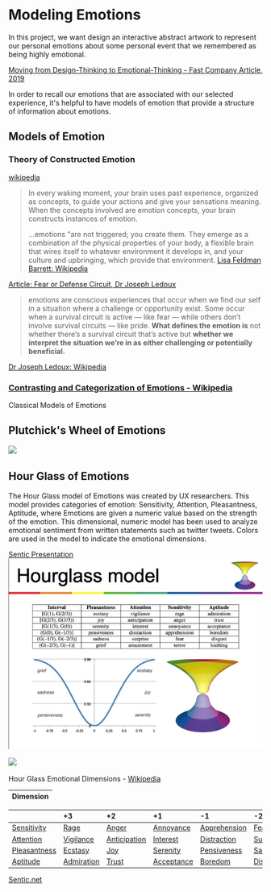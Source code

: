 # Modeling Emotions

In this project, we want design an interactive abstract artwork to represent our personal emotions about some personal event that we remembered as being highly emotional.

[Moving from Design-Thinking to Emotional-Thinking - Fast Company Article, 2019](https://www.fastcompany.com/90300071/from-design-thinking-to-emotional-thinking-designing-products-with-e-q)

In order to recall our emotions that are associated with our selected experience, it's helpful to have models of emotion that provide a structure of information about emotions.

## Models of Emotion

### Theory of Constructed Emotion

[wikipedia](https://en.wikipedia.org/wiki/Theory_of_constructed_emotion)

> In every waking moment, your brain uses past experience, organized as concepts, to guide your actions and give your sensations meaning. When the concepts involved are emotion concepts, your brain constructs instances of emotion.
>
> ...emotions "are not triggered; you create them. They emerge as a combination of the physical properties of your body, a flexible brain that wires itself to whatever environment it develops in, and your culture and upbringing, which provide that environment. [Lisa Feldman Barrett: Wikipedia](https://en.wikipedia.org/wiki/Lisa_Feldman_Barrett)

[Article: Fear or Defense Circuit, Dr Joseph Ledoux](https://brainworldmagazine.com/on-fear-emotions-and-memory-an-interview-with-dr-joseph-ledoux/)

> emotions are conscious experiences that occur when we find our self in a situation where a challenge or opportunity exist. Some occur when a survival circuit is active — like fear — while others don’t involve survival circuits — like pride. **What defines the emotion is** not whether there’s a survival circuit that’s active but **whether we interpret the situation we’re in as either challenging or potentially beneficial.**

[Dr Joseph Ledoux: Wikipedia](https://en.wikipedia.org/wiki/Joseph_E._LeDoux)

### [Contrasting and Categorization of Emotions - Wikipedia](https://en.wikipedia.org/wiki/Contrasting_and_categorization_of_emotions#Plutchik.27s_wheel_of_emotions)

Classical Models of Emotions

## Plutchick's Wheel of Emotions

![](https://upload.wikimedia.org/wikipedia/commons/b/bf/Plutchik_dyads.png)

## Hour Glass of Emotions

The Hour Glass model of Emotions was created by UX researchers. This model provides categories of emotion: Sensitivity, Attention, Pleasantness, Aptitude, where Emotions are given a numeric value based on the strength of the emotion. This dimensional, numeric model has been used to analyze emotional sentiment from written statements such as twitter tweets. Colors are used in the model to indicate the emotional dimensions.

[Sentic Presentation ](http://sentic.net/seminar/) ![](../.gitbook/assets/slide160.jpg)

![](https://upload.wikimedia.org/wikipedia/commons/6/6b/Hourglass_of_Emotions.png)

Hour Glass Emotional Dimensions - [Wikipedia](https://en.wikipedia.org/wiki/Contrasting_and_categorization_of_emotions#Plutchik.27s_wheel_of_emotions)

| Dimension |
| :--- |


|  | +3 | +2 | +1 | -1 | -2 | -3 |
| :--- | :--- | :--- | :--- | :--- | :--- | :--- |
| [Sensitivity](https://en.wiktionary.org/wiki/sensitivity) | [Rage](https://en.wikipedia.org/wiki/Rage_%28emotion%29) | [Anger](https://en.wikipedia.org/wiki/Anger) | [Annoyance](https://en.wikipedia.org/wiki/Annoyance) | [Apprehension](https://en.wiktionary.org/wiki/apprehension) | [Fear](https://en.wikipedia.org/wiki/Fear) | [Terror](https://en.wiktionary.org/wiki/terror) |
| [Attention](https://en.wikipedia.org/wiki/Attention) | [Vigilance](https://en.wikipedia.org/wiki/Vigilance_%28psychology%29) | [Anticipation](https://en.wikipedia.org/wiki/Anticipation_%28emotion%29) | [Interest](https://en.wikipedia.org/wiki/Interest_%28emotion%29) | [Distraction](https://en.wikipedia.org/wiki/Distraction) | [Surprise](https://en.wikipedia.org/wiki/Surprise_%28emotion%29) | [Amazement](https://en.wiktionary.org/wiki/amazement) |
| [Pleasantness](https://en.wikipedia.org/wiki/Pleasantness) | [Ecstasy](https://en.wikipedia.org/wiki/Ecstasy_%28emotion%29) | [Joy](https://en.wikipedia.org/wiki/Joy) | [Serenity](https://en.wiktionary.org/wiki/serenity) | [Pensiveness](https://en.wikipedia.org/wiki/Melancholia) | [Sadness](https://en.wikipedia.org/wiki/Sadness) | [Grief](https://en.wikipedia.org/wiki/Grief) |
| [Aptitude](https://en.wikipedia.org/wiki/Aptitude) | [Admiration](https://en.wikipedia.org/wiki/Admiration) | [Trust](https://en.wikipedia.org/wiki/Trust_%28emotion%29) | [Acceptance](https://en.wikipedia.org/wiki/Acceptance) | [Boredom](https://en.wikipedia.org/wiki/Boredom) | [Disgust](https://en.wikipedia.org/wiki/Disgust) | [Loathing](https://en.wiktionary.org/wiki/loathing) |

[Sentic.net](http://sentic.net/)

